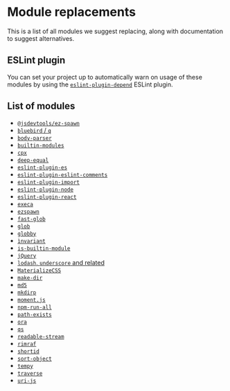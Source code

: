 # Module replacements

This is a list of all modules we suggest replacing, along with documentation
to suggest alternatives.

## ESLint plugin

You can set your project up to automatically warn on usage of these modules
by using the
[`eslint-plugin-depend`](https://github.com/es-tooling/eslint-plugin-depend)
ESLint plugin.

## List of modules

- [`@jsdevtools/ez-spawn`](./process-exec.md)
- [`bluebird` / `q`](./bluebird-q.md)
- [`body-parser`](./body-parser.md)
- [`builtin-modules`](./is-builtin-module.md)
- [`cpx`](./cpx.md)
- [`deep-equal`](./deep-equal.md)
- [`eslint-plugin-es`](./eslint-plugin-es.md)
- [`eslint-plugin-eslint-comments`](./eslint-plugin-eslint-comments.md)
- [`eslint-plugin-import`](./eslint-plugin-import.md)
- [`eslint-plugin-node`](./eslint-plugin-node.md)
- [`eslint-plugin-react`](./eslint-plugin-react.md)
- [`execa`](./process-exec.md)
- [`ezspawn`](./process-exec.md)
- [`fast-glob`](./glob.md)
- [`glob`](./glob.md)
- [`globby`](./glob.md)
- [`ìnvariant`](./invariant.md)
- [`is-builtin-module`](./is-builtin-module.md)
- [`jQuery`](./jquery.md)
- [`lodash`, `underscore` and related](./lodash-underscore.md)
- [`MaterializeCSS`](./materialize-css.md)
- [`make-dir`](./mkdirp.md)
- [`md5`](./md5.md)
- [`mkdirp`](./mkdirp.md)
- [`moment.js`](./momentjs.md)
- [`npm-run-all`](./npm-run-all.md)
- [`path-exists`](./path-exists.md)
- [`ora`](./ora.md)
- [`qs`](./qs.md)
- [`readable-stream`](./readable-stream.md)
- [`rimraf`](./rimraf.md)
- [`shortid`](./shortid.md)
- [`sort-object`](./sort-object.md)
- [`tempy`](./tempy.md)
- [`traverse`](./traverse.md)
- [`uri-js`](./uri-js.md)
